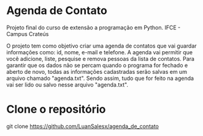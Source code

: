 # Agenda de Contato
Projeto final do curso de extensão a programação em Python.
IFCE - Campus Crateús

O projeto tem como objetivo criar uma agenda de contatos que vai guardar informações como: id, nome, e-mail e telefone. A agenda vai permitir que você adicione, liste, pesquise e remova pessoas da lista de contatos. Para garantir que os dados não se percam quando o programa for fechado e aberto de novo, todas as informações cadastradas serão salvas em um arquivo chamado "agenda.txt". Sendo assim, tudo que for feito na agenda vai ser lido ou salvo nesse arquivo "agenda.txt".

# Clone o repositório
git clone https://github.com/LuanSalesx/agenda_de_contato

